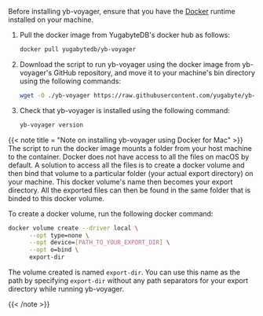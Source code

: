 <!--
+++
private=true
+++
-->

Before installing yb-voyager, ensure that you have the [Docker](https://docs.docker.com/get-docker/) runtime installed on your machine.

1. Pull the docker image from YugabyteDB's docker hub as follows:

    ```sh
    docker pull yugabytedb/yb-voyager
    ```

1. Download the script to run yb-voyager using the docker image from yb-voyager's GitHub repository, and move it to your machine's bin directory using the following commands:

    ```sh
    wget -O ./yb-voyager https://raw.githubusercontent.com/yugabyte/yb-voyager/main/docker/yb-voyager-docker && chmod +x ./yb-voyager && sudo mv yb-voyager /usr/local/bin/yb-voyager
    ```

1. Check that yb-voyager is installed using the following command:

    ```sh
    yb-voyager version
    ```

{{< note title = "Note on installing yb-voyager using Docker for Mac" >}}
The script to run the docker image mounts a folder from your host machine to the container. Docker does not have access to all the files on macOS by default. A solution to access all the files is to create a docker volume and then bind that volume to a particular folder (your actual export directory) on your machine. This docker volume's name then becomes your export directory. All the exported files can then be found in the same folder that is binded to this docker volume.

To create a docker volume, run the following docker command:

```sh
docker volume create --driver local \
      --opt type=none \
      --opt device=[PATH_TO_YOUR_EXPORT_DIR] \
      --opt o=bind \
      export-dir
```

The volume created is named `export-dir`. You can use this name as the path by specifying `export-dir` without any path separators for your export directory while running yb-voyager.

{{< /note >}}
